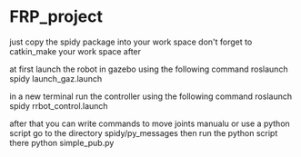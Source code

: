 # FRP_project
just copy the spidy package into your work space 
don't forget to catkin_make your work space after

at first launch the robot in gazebo using the following command 
roslaunch spidy launch_gaz.launch 

in a new terminal run the controller using the following command
roslaunch spidy rrbot_control.launch

after that you can write commands to move joints manualu or use a python script
go to the directory spidy/py_messages  then run the python script there
python simple_pub.py
